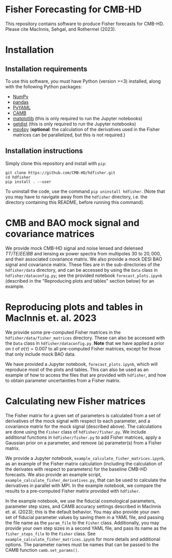 # Fisher Forecasting for CMB-HD

This repository contains software to produce Fisher forecasts for CMB-HD. Please cite MacInnis, Sehgal, and Rothermel (2023).


# Installation

## Installation requirements

To use this software, you must have Python (version >=3) installed, along with the following Python packages:
- [NumPy](https://numpy.org/)
- [pandas](https://pandas.pydata.org/)
- [PyYAML](https://pyyaml.org/wiki/PyYAMLDocumentation)
- [CAMB](https://camb.readthedocs.io/en/latest/)
- [matplotlib](https://matplotlib.org/) (this is only required to run the Jupyter notebooks)
- [getdist](https://getdist.readthedocs.io/en/latest/intro.html) (this is only required to run the Jupyter notebooks)
- [mpi4py](https://mpi4py.readthedocs.io/en/stable/) (__optional__: the calculation of the derivatives used in the Fisher matrices can be parallelized, but this is not required.) 


## Installation instructions

Simply clone this repository and install with `pip`:

```
git clone https://github.com/CMB-HD/hdfisher.git
cd hdfisher
pip install . --user
```

To uninstall the code, use the command `pip uninstall hdfisher`. (Note that you may have to navigate away from the `hdfisher` directory, i.e. the directory containing this README, before running this command).


# CMB and BAO mock signal and covariance matrices

We provide mock CMB-HD signal and noise lensed and delensed $TT/TE/EE/BB$ and lensing $\kappa\kappa$ power spectra from multipoles $30$ to $20,000$, and their associated covariance matrix. We also provide a mock DESI BAO signal and covariance matrix. These files are in the sub-directories of the `hdfisher/data` directory, and can be accessed by using the `Data` class in `hdfisher/dataconfig.py`; see the provided notebook `forecast_plots.ipynb` (described in the "Reproducing plots and tables" section below) for an example.


# Reproducing plots and tables in MacInnis et. al. 2023

We provide some pre-computed Fisher matrices in the `hdfisher/data/fisher_matrices` directory. These can also be accessed with the `Data` class in `hdfisher/dataconfig.py`. __Note__ that we have applied a prior on $\tau$ of $\sigma(\tau) = 0.007$ to all pre-computed Fisher matrices, except for those that only include mock BAO data.

We have provided a Jupyter notebook, `forecast_plots.ipynb`, which will reproduce most of the plots and tables. This can also be used as an example of how to access the files that are provided with `hdfisher`, and how to obtain parameter uncertainties from a Fisher matrix.


# Calculating new Fisher matrices

The Fisher matrix for a given set of parameters is calculated from a set of  derivatives of the mock signal with respect to each parameter, and a covariance matrix for the mock signal (described above). The calculations are done using the `Fisher` class of `hdfisher/fisher.py`. We include additional functions in `hdfisher/fisher.py` to add Fisher matrices, apply a Gaussian prior on a parameter, and remove (a) parameter(s) from a Fisher matrix. 

We provide a Jupyter notebook, `example_calculate_fisher_matrices.ipynb`, as an example of the Fisher matrix calculation (including the calculation of the derivates with respect to parameters) for the baseline CMB-HD forecasts. We also provide an example script, `example_calculate_fisher_derivatives.py`, that can be used to calculate the derivatives in parallel with MPI. In the example notebook, we compare the results to a pre-computed Fisher matrix provided with `hdfisher`.

In the example notebook, we use the fiducial cosmological parameters, parameter step sizes, and CAMB accuracy settings described in MacInnis et. al. (2023); this is the default behavior. You may also provide your own set of fiducial parameter values by saving them in a YAML file, and passing the file name as the `param_file` to the `Fisher` class. Additionally, you may provide your own step sizes in a second YAML file, and pass its name as the `fisher_steps_file` to the `Fisher` class. See `example_calculate_fisher_matrices.ipynb` for more details and additional options. The parameter names must be names that can be passed to the CAMB function `camb.set_params()`.
